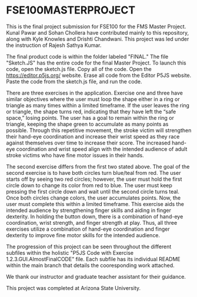 # FSE100MASTERPROJECT
This is the final project submission for FSE100 for the FMS Master Project. Kunal Pawar and Sohan Chollera have contributed mainly to this repository, along with Kyle Knowles and Drishti Chandwani. This project was led under the instruction of Rajesh Sathya Kumar.

The final product code is within the folder labeled "FINAL." The file "Sketch.JS" has the entire code for the final Master Project. To launch this code, open the sketch.js file. Copy all of the code. Open the https://editor.p5js.org/ website. Erase all code from the Editor P5JS website. Paste the code from the sketch.js file, and run the code.

There are three exercises in the application. Exercise one and three have similar objectives where the user must loop the shape either in a ring or triangle as many times within a limited timeframe. If the user leaves the ring or triangle, the shape turns red, indicating that they have left the “safe space,” losing points. The user has a goal to remain within the ring or triangle, keeping the shape green to accumulate as many points as possible. Through this repetitive movement, the stroke victim will strengthen their hand-eye coordination and increase their wrist speed as they race against themselves over time to increase their score. The increased hand-eye coordination and wrist speed align with the intended audience of adult stroke victims who have fine motor issues in their hands.

The second exercise differs from the first two stated above. The goal of the second exercise is to have both circles turn blue/teal from red. The user starts off by seeing two red circles; however, the user must hold the first circle down to change its color from red to blue. The user must keep pressing the first circle down and wait until the second circle turns teal. Once both circles change colors, the user accumulates points. Now, the user must complete this within a limited timeframe. This exercise aids the intended audience by strengthening finger skills and aiding in finger dexterity. In holding the button down, there is a combination of hand-eye coordination, wrist strength, and finger strength at play. Thus, all three exercises utilize a combination of hand-eye coordination and finger dexterity to improve fine motor skills for the intended audience.

The progression of this project can be seen throughout the different subfiles within the holistic "P5JS Code with Exercise 1.2.3.GUI.AlmostFinalCODE" file. Each subfile has its individual README within the main branch that details the cooresponding work attached. 

We thank our instructor and graduate teacher assistant for their guidance.

This project was completed at Arizona State University.
